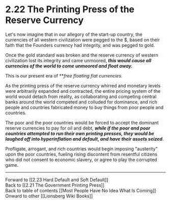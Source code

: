 # 2.22 The Printing Press of the Reserve Currency

Let's now imagine that in our allegory of the start-up country, the currencies of all western civilization were pegged to the $, based on their faith that the Founders currency had integrity, and was pegged to gold. 

Once the gold standard was broken and the reserve currency of western civilization lost its integrity and came unmoored, ***this would cause all currencies of the world to come unmoored and float away.***

This is our present era of ***free floating fiat currencies.*

As the printing press of the reserve currency whirred and monetary levels were arbitrarily expanded and contracted, the entire pricing system of the world would detach from reality, as collaborating and competing central banks around the world competed and colluded for dominance, and rich people and countries fabricated money to buy things from poor people and countries.

The poor and the poor countries would be forced to accept the dominant reserve currencies to pay for oil and debt, ***while if the poor and poor countries attempted to run their own printing presses, they would be laughed off into hyperinflation and default, and have their assets seized***. 

Profligate, arrogant, and rich countries would begin imposing "austerity" upon the poor countries, fueling rising discontent from resentful citizens who did not consent to economic slavery, or agree to play the corrupted game.

___

Forward to [[2.23 Hard Default and Soft Default]]  
Back to [[2.21 The Government Printing Press]]   
Back to table of contents [[Most People Have No Idea What Is Coming]]   
Onward to other [[Lionsberg Wiki Books]]  


